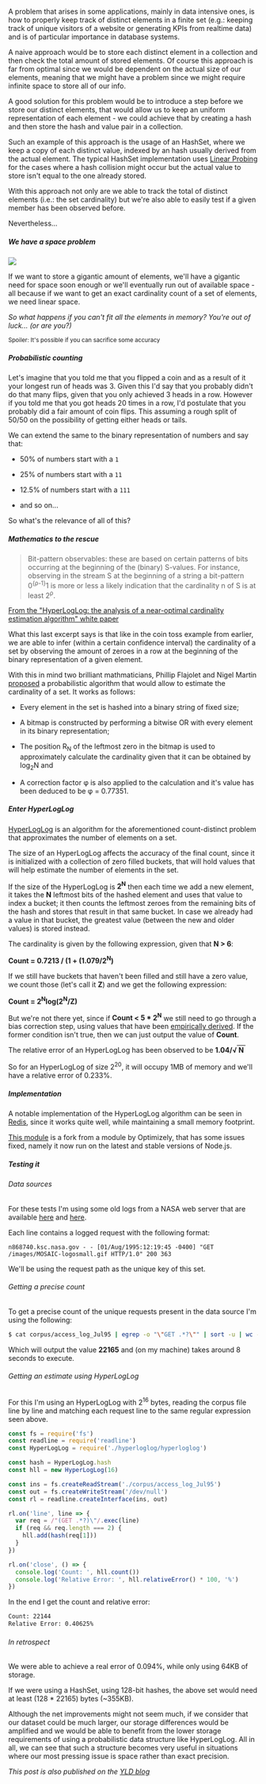 A problem that arises in some applications, mainly in data intensive ones, is how to properly keep track of distinct elements in a finite set (e.g.: keeping track of unique visitors of a website or generating KPIs from realtime data) and is of particular importance in database systems.

A naive approach would be to store each distinct element in a collection and then check the total amount of stored elements. Of course this approach is far from optimal since we would be dependent on the actual size of our elements, meaning that we might have a problem since we might require infinite space to store all of our info.

A good solution for this problem would be to introduce a step before we store our distinct elements, that would allow us to keep an uniform representation of each element - we could achieve that by creating a hash and then store the hash and value pair in a collection.

Such an example of this approach is the usage of an HashSet, where we keep a copy of each distinct value, indexed by an hash usually derived from the actual element.
The typical HashSet implementation uses [Linear Probing][1] for the cases where a hash collision might occur but the actual value to store isn't equal to the one already stored.

With this approach not only are we able to track the total of distinct elements (i.e.: the set cardinality) but we're also able to easily test if a given member has been observed before.

Nevertheless...

##### We have a space problem

![](http://68.media.tumblr.com/tumblr_mbj1z8XQBI1rxdkjwo1_500.gif)

If we want to store a gigantic amount of elements, we'll have a gigantic need for space soon enough or we'll eventually run out of available space - all because if we want to get an exact cardinality count of a set of elements, we need linear space.

_So what happens if you can't fit all the elements in memory? You're out of luck... (or are you?)_

<sub>Spoiler: It's possible if you can sacrifice some accuracy</sub>

##### Probabilistic counting

Let's imagine that you told me that you flipped a coin and as a result of it your longest run of heads was 3. Given this I'd say that you probably didn't do that many flips, given that you only achieved 3 heads in a row.
However if you told me that you got heads 20 times in a row, I'd postulate that you probably did a fair amount of coin flips. This assuming a rough split of 50/50 on the possibility of getting either heads or tails.

We can extend the same to the binary representation of numbers and say that:

* 50% of numbers start with a `1`

* 25% of numbers start with a `11`

* 12.5% of numbers start with a `111`

* and so on...


So what's the relevance of all of this?

##### Mathematics to the rescue

<blockquote>
Bit-pattern observables: these are based on certain patterns of bits occurring at the beginning of the (binary) S-values. For instance, observing in the stream S at the beginning of a string a bit-pattern 0<sup>{&rho;-1}</sup>1 is more or less a likely indication that the cardinality n of S is at least 2<sup>&rho;</sup>.
</blockquote>

[From the "HyperLogLog: the analysis of a near-optimal
cardinality estimation algorithm" white paper][2]

What this last excerpt says is that like in the coin toss example from earlier, we are able to infer (within a certain confidence interval) the cardinality of a set by observing the amount of zeroes in a row at the beginning of the binary representation of a given element.

With this in mind two brilliant mathmaticians, Phillip Flajolet and Nigel Martin [proposed][3] a probabilistic algorithm that would allow to estimate the cardinality of a set. It works as follows:

- Every element in the set is hashed into a binary string of fixed size;

- A bitmap is constructed by performing a bitwise OR with every element in its binary representation;

- The position R<sub>N</sub> of the leftmost zero in the bitmap is used to approximately calculate the cardinality given that it can be obtained by log<sub>2</sub>N and

- A correction factor &phi; is also applied to the calculation and it's value has been deduced to be &phi; = 0.77351.

##### Enter HyperLogLog

[HyperLogLog][2] is an algorithm for the aforementioned count-distinct problem that approximates the number of elements on a set.

The size of an HyperLogLog affects the accuracy of the final count, since it is initialized with a collection of zero filled buckets, that will hold values that will help estimate the number of elements in the set.

If the size of the HyperLogLog is **2<sup>N</sup>** then each time we add a new element, it takes the **N** leftmost bits of the  hashed element and uses that value to index a bucket; it then counts the leftmost zeroes from the remaining bits of the hash and stores that result in that same bucket.
In case we already had a value in that bucket, the greatest value (between the new and older values) is stored instead.

The cardinality is given by the following expression, given that **N > 6**:

**Count = 0.7213 / (1 + (1.079/2<sup>N</sup>)**

If we still have buckets that haven't been filled and still have a zero value, we count those (let's call it **Z**) and we get the following expression:

**Count = 2<sup>N</sup>log(2<sup>N</sup>/Z)**

But we're not there yet, since if **Count < 5 * 2<sup>N</sup>** we still need to go through a bias correction step, using values that have been [empirically derived][4]. If the former condition isn't true, then we can just output the value of **Count**.

The relative error of an HyperLogLog has been observed to be **1.04/&radic;<span style="text-decoration:overline;">&nbsp;N&nbsp;</span>**

So for an HyperLogLog of size 2<sup>20</sup>, it will occupy 1MB of memory and we'll have a relative error of 0.233%.

##### Implementation

A notable implementation of the HyperLogLog algorithm can be seen in [Redis][5], since it works quite well, while maintaining a small memory footprint.

[This module][6] is a fork from a module by Optimizely, that has some issues fixed, namely it now run on the latest and stable versions of Node.js.

##### Testing it

###### Data sources

For these tests I'm using some old logs from a NASA web server that are available [here][1] and [here][2].

Each line contains a logged request with the following format:

```
n868740.ksc.nasa.gov - - [01/Aug/1995:12:19:45 -0400] "GET /images/MOSAIC-logosmall.gif HTTP/1.0" 200 363
```

We'll be using the request path as the unique key of this set.

###### Getting a precise count

To get a precise count of the unique requests present in the data source I'm using the following:

```sh
$ cat corpus/access_log_Jul95 | egrep -o "\"GET .*?\"" | sort -u | wc -l
```

Which will output the value **22165** and (on my machine) takes around 8 seconds to execute.

###### Getting an estimate using HyperLogLog

For this I'm using an HyperLogLog with 2<sup>16</sup> bytes, reading the corpus file line by line and matching each request line to the same regular expression seen above.

```javascript
const fs = require('fs')
const readline = require('readline')
const HyperLogLog = require('./hyperloglog/hyperloglog')

const hash = HyperLogLog.hash
const hll = new HyperLogLog(16)

const ins = fs.createReadStream('./corpus/access_log_Jul95')
const out = fs.createWriteStream('/dev/null')
const rl = readline.createInterface(ins, out)

rl.on('line', line => {
  var req = /"(GET .*?)\"/.exec(line)
  if (req && req.length === 2) {
    hll.add(hash(req[1]))
  }
})

rl.on('close', () => {
  console.log('Count: ', hll.count())
  console.log('Relative Error: ', hll.relativeError() * 100, '%')
})
```

In the end I get the count and relative error:

```sh
Count: 22144
Relative Error: 0.40625%
```

###### In retrospect

We were able to achieve a real error of 0.094%, while only using 64KB of storage.

If we were using a HashSet, using 128-bit hashes, the above set would need at least (128 * 22165) bytes (~355KB).

Although the net improvements might not seem much, if we consider that our dataset could be much larger, our storage differences would be amplified and we would be able to benefit from the  lower storage requirements of using a probabilistic data structure like HyperLogLog. All in all, we can see that such a structure becomes very useful in situations where our most pressing issue is space rather than exact precision.

_This post is also published on the [YLD blog][9]_

[1]: http://www.cs.rmit.edu.au/online/blackboard/chapter/05/documents/contribute/chapter/05/linear-probing.html

[2]: http://algo.inria.fr/flajolet/Publications/FlFuGaMe07.pdf

[3]: http://algo.inria.fr/flajolet/Publications/FlMa85.pdf

[4]: http://static.googleusercontent.com/media/research.google.com/en/us/pubs/archive/40671.pdf

[5]: http://antirez.com/news/75

[6]: https://github.com/foliveira/hyperloglog

[7]: http://ita.ee.lbl.gov/html/contrib/NASA-HTTP.html

[8]: http://ita.ee.lbl.gov/html/contrib/Calgary-HTTP.html

[9]: https://blog.yld.io/2017/04/19/hyperloglog-a-probabilistic-data-structure/
